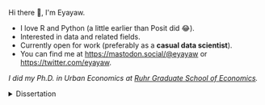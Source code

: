 Hi there 👋, I'm Eyayaw.
-  I love R and Python (a little earlier than Posit did 😂).
-  Interested in data and related fields.
-  Currently open for work (preferably as a **casual data scientist**).
-  You can find me at <https://mastodon.social/@eyayaw> or <https://twitter.com/eyayaw>.

*I did my Ph.D. in Urban Economics at [Ruhr Graduate School of Economics](https://www.rgs-econ.org/).*

<details><summary>Dissertation</summary

**Essays on Housing Supply and the Monocentric City Model**

1. [Testing the gradient predictions of the monocentric city model in Addis Ababa](https://github.com/eyayaw/the-monocentric-city-gradients-addis-ababa)

2. [The impact of COVID-19 on real estate markets in Germany](https://github.com/eyayaw/de-donut-effect.git)

3. [Geographic constraints and the housing supply elasticity in Germany](https://github.com/eyayaw/housing-supply-elasticity-in-germany)

</details>

<!--[![Most Used Languages](https://github-readme-stats.vercel.app/api/top-langs/?username=eyayaw&layout=compact&theme=vision-friendly-dark&hide=html,perl,css)](https://github.com/anuraghazra/github-readme-stats)--->

<!--eyayaw/eyayaw is a ✨ special ✨ repository because its `README.md` (this file) appears on your GitHub profile.
You can click the Preview link to take a look at your changes.-->
